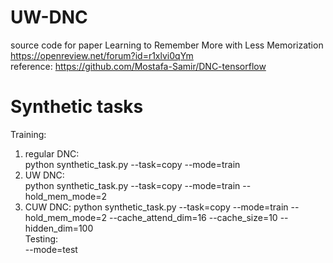 # UW-DNC
source code for paper Learning to Remember More with Less Memorization
https://openreview.net/forum?id=r1xlvi0qYm  
reference: https://github.com/Mostafa-Samir/DNC-tensorflow  

# Synthetic tasks
Training:  
1. regular DNC:  
python synthetic_task.py --task=copy --mode=train
2. UW DNC:  
python synthetic_task.py --task=copy --mode=train --hold_mem_mode=2
3. CUW DNC:
python synthetic_task.py --task=copy --mode=train --hold_mem_mode=2 --cache_attend_dim=16 --cache_size=10 --hidden_dim=100  
Testing:  
--mode=test


